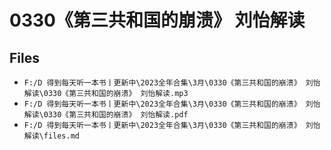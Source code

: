 # 0330《第三共和国的崩溃》 刘怡解读

## Files

- `F:/D 得到每天听一本书丨更新中\2023全年合集\3月\0330《第三共和国的崩溃》 刘怡解读\0330《第三共和国的崩溃》 刘怡解读.mp3`
- `F:/D 得到每天听一本书丨更新中\2023全年合集\3月\0330《第三共和国的崩溃》 刘怡解读\0330《第三共和国的崩溃》 刘怡解读.pdf`
- `F:/D 得到每天听一本书丨更新中\2023全年合集\3月\0330《第三共和国的崩溃》 刘怡解读\files.md`
